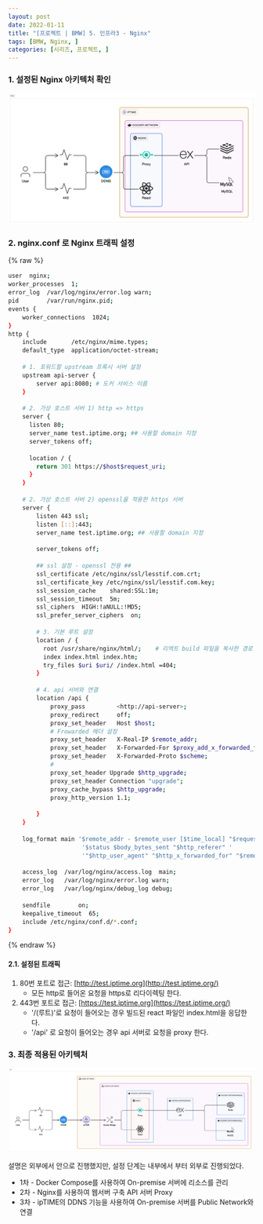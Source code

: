 ```yaml
---
layout: post
date: 2022-01-11
title: "[프로젝트 | BMW] 5. 인프라3 - Nginx"
tags: [BMW, Nginx, ]
categories: [시리즈, 프로젝트, ]
---
```




### 1. 설정된 Nginx 아키텍처 확인


![0](/assets/img/2022-01-11-프로젝트--BMW-5.-인프라3---Nginx.md/0.png)



### 2. nginx.conf 로 Nginx 트래픽 설정



{% raw %}
```bash
user  nginx;
worker_processes  1;
error_log  /var/log/nginx/error.log warn;
pid        /var/run/nginx.pid;
events {
    worker_connections  1024;
}
http {
    include       /etc/nginx/mime.types;
    default_type  application/octet-stream;

    # 1. 포워드할 upstream 프록시 서버 설정
    upstream api-server {
		server api:8080; # 도커 서비스 이름
    }

    # 2. 가상 호스트 서버 1) http => https
    server {
      listen 80;
      server_name test.iptime.org; ## 사용할 domain 지정
      server_tokens off;

      location / {
        return 301 https://$host$request_uri;
      }
    }

    # 2. 가상 호스트 서버 2) openssl을 적용한 https 서버
    server {
        listen 443 ssl;
        listen [::]:443;
        server_name test.iptime.org; ## 사용할 domain 지정

        server_tokens off;

        ## ssl 설정 - openssl 전용 ##
        ssl_certificate /etc/nginx/ssl/lesstif.com.crt;
        ssl_certificate_key /etc/nginx/ssl/lesstif.com.key;
        ssl_session_cache    shared:SSL:1m;
        ssl_session_timeout  5m;
        ssl_ciphers  HIGH:!aNULL:!MD5;
        ssl_prefer_server_ciphers  on;

        # 3. 기본 루트 설정
        location / {
          root /usr/share/nginx/html/;    # 리엑트 build 파일을 복사한 경로
          index index.html index.htm;
          try_files $uri $uri/ /index.html =404;
        }

        # 4. api 서버와 연결
        location /api {
            proxy_pass         <http://api-server>;
            proxy_redirect     off;
            proxy_set_header   Host $host;
            # Frowarded 헤더 설정
            proxy_set_header   X-Real-IP $remote_addr;
            proxy_set_header   X-Forwarded-For $proxy_add_x_forwarded_for;
            proxy_set_header   X-Forwarded-Proto $scheme;
            #
            proxy_set_header Upgrade $http_upgrade;
            proxy_set_header Connection "upgrade";
            proxy_cache_bypass $http_upgrade;
            proxy_http_version 1.1;

        }
    }

    log_format main '$remote_addr - $remote_user [$time_local] "$request" '
                     '$status $body_bytes_sent "$http_referer" '
                     '"$http_user_agent" "$http_x_forwarded_for" "$remote_addr"';

    access_log  /var/log/nginx/access.log  main;
    error_log   /var/log/nginx/error.log warn;
    error_log   /var/log/nginx/debug_log debug;

    sendfile        on;
    keepalive_timeout  65;
    include /etc/nginx/conf.d/*.conf;
}
```
{% endraw %}




#### 2.1. 설정된 트래픽

1. 80번 포트로 접근: [http://test.iptime.org](http://test.iptime.org/)
	- 모든 http로 들어온 요청을 https로 리다이렉팅 한다.
2. 443번 포트로 접근: [https://test.iptime.org](https://test.iptime.org/)
	- '/(루트)'로 요청이 들어오는 경우 빌드된 react 파일인 index.html을 응답한다.
	- '/api' 로 요청이 들어오는 경우 api 서버로 요청을 proxy 한다.


### 3. 최종 적용된 아키텍처


![1](/assets/img/2022-01-11-프로젝트--BMW-5.-인프라3---Nginx.md/1.png)


설명은 외부에서 안으로 진행했지만, 설정 단계는 내부에서 부터 외부로 진행되었다.

- 1차 - Docker Compose를 사용하여 On-premise 서버에 리소스를 관리
- 2차 - Nginx를 사용하여 웹서버 구축 API 서버 Proxy
- 3차 - ipTIME의 DDNS 기능을 사용하여 On-premise 서버를 Public Network와 연결
